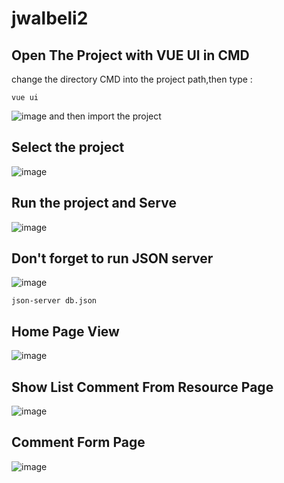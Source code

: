 # jwalbeli2

## Open The Project with VUE UI in CMD
change the directory CMD into the project path,then type :
```
vue ui
```
![image](https://user-images.githubusercontent.com/59479003/180599576-acb6a7b7-34cb-4d27-a4df-ae6c0da31319.png)
and then import the project

## Select the project
![image](https://user-images.githubusercontent.com/59479003/180599633-9f25612d-7d06-4538-abde-fddae383f6da.png)

## Run the project and Serve
![image](https://user-images.githubusercontent.com/59479003/180599655-01a399e9-f3f0-498c-b4b4-6f257df4586a.png)

## Don't forget to run JSON server
![image](https://user-images.githubusercontent.com/59479003/180599751-23d6bf1d-e17d-4e96-8c72-40c386078424.png)
```
json-server db.json
```

## Home Page View
![image](https://user-images.githubusercontent.com/59479003/180599783-d33ee1e7-32e6-4c7a-bfaa-d8358bea6280.png)

## Show List Comment From Resource Page
![image](https://user-images.githubusercontent.com/59479003/180599809-a537f164-ac88-4caa-a84c-ceb58ad34dea.png)

## Comment Form Page
![image](https://user-images.githubusercontent.com/59479003/180599832-0d868455-02c4-4cc1-b588-d3cd7ea55d2c.png)
